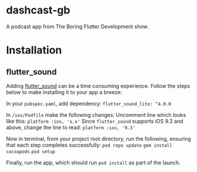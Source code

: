 # dashcast-gb
A podcast app from The Boring Flutter Development show.


# Installation

## flutter_sound
Adding [flutter_sound](https://pub.dev/packages/flutter_sound) can be a time consuming experience. Follow the steps below to make installing it to your app a breeze:

In your `pubspec.yaml`, add dependency:
`flutter_sound_lite: ^4.0.0`

In `/ios/Podfile` make the following changes:
Uncomment line which looks like this: `platform :ios, 'x.x'`
Since `flutter_sound` supports iOS 9.3 and above, change the line to read: `platform :ios, '9.3'`

Now in terminal, from your project root directory, run the following, ensuring that each step completes successfully:
`pod repo update`
`gem install cocoapods`
`pod setup`

Finally, run the app, which should run `pod install` as part of the launch.